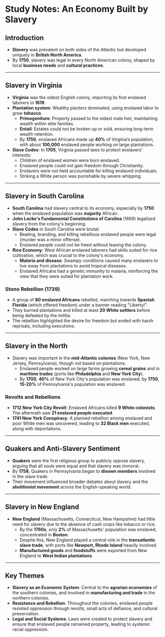 # Study Notes: An Economy Built by Slavery

## Introduction

- **Slavery** was prevalent on both sides of the Atlantic but developed uniquely in **British North America**.
- By **1750**, slavery was legal in every North American colony, shaped by local **business needs** and **cultural practices**.

---

## Slavery in Virginia

- **Virginia** was the oldest English colony, importing its first enslaved laborers in **1619**.
- **Plantation system**: Wealthy planters dominated, using enslaved labor to grow **tobacco**.
  - **Primogeniture**: Property passed to the oldest male heir, maintaining wealth within elite families.
  - **Entail**: Estates could not be broken up or sold, ensuring long-term wealth retention.
  - By **1750**, enslaved Africans made up **40%** of Virginia’s population, with about **100,000** enslaved people working on large plantations.
- **Slave Codes**: In **1705**, Virginia passed laws to protect enslavers' interests:
  - Children of enslaved women were born enslaved.
  - Enslaved people could not gain freedom through Christianity.
  - Enslavers were not held accountable for killing enslaved individuals.
  - Striking a White person was punishable by severe whipping.

---

## Slavery in South Carolina

- **South Carolina** had slavery central to its economy, especially by **1750** when the enslaved population was **majority** African.
- **John Locke's Fundamental Constitutions of Carolina** (1669) legalized slavery from the colony's beginning.
- **Slave Codes** in South Carolina were brutal:
  - Beating, branding, and killing rebellious enslaved people were legal (murder was a minor offense).
  - Enslaved people could not be freed without leaving the colony.
- **Rice Economy**: West African enslaved laborers had skills suited for rice cultivation, which was crucial to the colony's economy.
  - **Malaria and disease**: Swampy conditions caused many enslavers to live away from plantations to avoid tropical diseases.
  - Enslaved Africans had a genetic immunity to malaria, reinforcing the view that they were suited for plantation work.

### Stono Rebellion (1739)

- A group of **80 enslaved Africans** rebelled, marching towards **Spanish Florida** (which offered freedom) under a banner reading "Liberty!".
- They burned plantations and killed at least **20 White settlers** before being defeated by the militia.
- The rebellion highlighted the desire for freedom but ended with harsh reprisals, including executions.

---

## Slavery in the North

- Slavery was important in the **mid-Atlantic colonies** (New York, New Jersey, Pennsylvania), though not based on plantations.
  - Enslaved people worked on large farms growing **cereal grains** and in **maritime trades** (ports like **Philadelphia** and **New York City**).
  - By **1700**, **40%** of New York City's population was enslaved; by **1750**, **15-20%** of Pennsylvania's population was enslaved.

### Revolts and Rebellions

- **1712 New York City Revolt**: Enslaved Africans killed **9 White colonists**. The aftermath saw **21 enslaved people executed**.
- **1741 New York Conspiracy**: A planned rebellion among enslaved and poor White men was uncovered, leading to **32 Black men** executed, along with deportations.

---

## Quakers and Anti-Slavery Sentiment

- **Quakers** were the first religious group to publicly oppose slavery, arguing that all souls were equal and that slavery was immoral.
- By **1758**, Quakers in Pennsylvania began to **disown members** involved in the slave trade.
- Their movement influenced broader debates about slavery and the **abolitionist movement** across the English-speaking world.

---

## Slavery in New England

- **New England** (Massachusetts, Connecticut, New Hampshire) had little need for slavery due to the absence of cash crops like tobacco or rice.
  - By the **1760s**, only **2%** of Massachusetts' population was enslaved, concentrated in **Boston**.
  - Despite this, New England played a central role in the **transatlantic slave trade**, with ports like **Newport, Rhode Island** heavily involved.
  - **Manufactured goods** and **foodstuffs** were exported from New England to **West Indian plantations**.

---

## Key Themes

- **Slavery as an Economic System**: Central to the **agrarian economies** of the southern colonies, and involved in **manufacturing and trade** in the northern colonies.
- **Resistance and Rebellion**: Throughout the colonies, enslaved people resisted oppression through revolts, small acts of defiance, and cultural preservation.
- **Legal and Social Systems**: Laws were created to protect slavery and ensure that enslaved people remained property, leading to systemic racial oppression.
